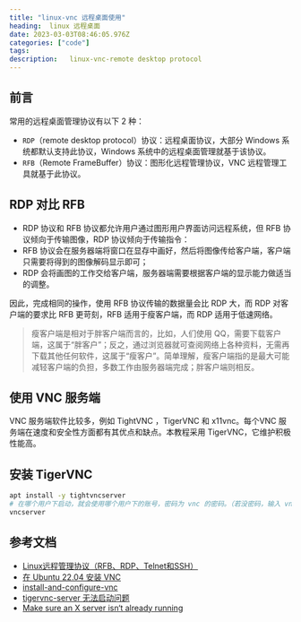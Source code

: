 ```yaml
---
title: "linux-vnc 远程桌面使用"
heading:  linux 远程桌面
date: 2023-03-03T08:46:05.976Z
categories: ["code"]
tags: 
description:   linux-vnc-remote desktop protocol
---
```

## 前言
常用的远程桌面管理协议有以下 2 种：
- `RDP`（remote desktop protocol）协议：远程桌面协议，大部分 Windows 系统都默认支持此协议，Windows 系统中的远程桌面管理就基于该协议。
- `RFB`（Remote FrameBuffer）协议：图形化远程管理协议，VNC 远程管理工具就基于此协议。



## RDP 对比 RFB
- RDP 协议和 RFB 协议都允许用户通过图形用户界面访问远程系统，但 RFB 协议倾向于传输图像，RDP 协议倾向于传输指令：
- RFB 协议会在服务器端将窗口在显存中画好，然后将图像传给客户端，客户端只需要将得到的图像解码显示即可；
- RDP 会将画图的工作交给客户端，服务器端需要根据客户端的显示能力做适当的调整。

因此，完成相同的操作，使用 RFB 协议传输的数据量会比 RDP 大，而 RDP 对客户端的要求比 RFB 更苛刻，RFB 适用于瘦客户端，而 RDP 适用于低速网络。
> 瘦客户端是相对于胖客户端而言的，比如，人们使用 QQ，需要下载客户端，这属于“胖客户”；反之，通过浏览器就可查阅网络上各种资料，无需再下载其他任何软件，这属于“瘦客户”。简单理解，瘦客户端指的是最大可能减轻客户端的负担，多数工作由服务器端完成；胖客户端则相反。


## 使用 VNC 服务端
VNC 服务端软件比较多，例如 TightVNC ，TigerVNC 和 x11vnc。每个VNC 服务端在速度和安全性方面都有其优点和缺点。本教程采用 TigerVNC，它维护积极性能高。

## 安装 TigerVNC
```bash
apt install -y tightvncserver
# 在哪个用户下启动，就会使用哪个用户下的账号，密码为 vnc 的密码。（若没密码，输入 vncserver 会提示创建密码，路径为 ~/.vnc/xxx）
vncserver

```


## 参考文档
- [Linux远程管理协议（RFB、RDP、Telnet和SSH）](http://c.biancheng.net/view/2845.html)
- [在 Ubuntu 22.04 安装 VNC](https://www.myfreax.com/how-to-install-and-configure-vnc-on-ubuntu-22-04/)
- [install-and-configure-vnc](https://www.digitalocean.com/community/tutorials/how-to-install-and-configure-vnc-on-ubuntu-22-04)
- [tigervnc-server 无法启动问题](https://www.cnblogs.com/lidune/p/9830780.html)
- [ Make sure an X server isn‘t already running](https://blog.csdn.net/rolaya/article/details/118495564)